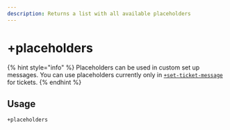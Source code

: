 ```yaml
---
description: Returns a list with all available placeholders
---
```


# +placeholders

{% hint style="info" %}
Placeholders can be used in custom set up messages. You can use placeholders currently only in [`+set-ticket-message`](./ticket/+set-ticket-message.md) for tickets.
{% endhint %}

## Usage
```
+placeholders
```
